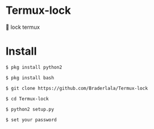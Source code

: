# Termux-lock
🔐 lock termux

# Install
```
$ pkg install python2

$ pkg install bash

$ git clone https://github.com/Braderlala/Termux-lock

$ cd Termux-lock

$ python2 setup.py

$ set your password
```

